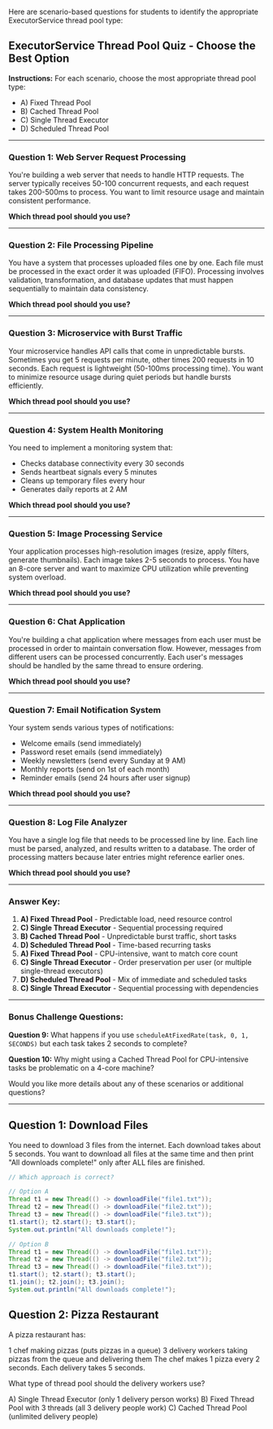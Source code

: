 Here are scenario-based questions for students to identify the appropriate ExecutorService thread pool type:

## **ExecutorService Thread Pool Quiz - Choose the Best Option**

**Instructions:** For each scenario, choose the most appropriate thread pool type:
- A) Fixed Thread Pool
- B) Cached Thread Pool
- C) Single Thread Executor
- D) Scheduled Thread Pool

---

### **Question 1: Web Server Request Processing**
You're building a web server that needs to handle HTTP requests. The server typically receives 50-100 concurrent requests, and each request takes 200-500ms to process. You want to limit resource usage and maintain consistent performance.

**Which thread pool should you use?**

---

### **Question 2: File Processing Pipeline**
You have a system that processes uploaded files one by one. Each file must be processed in the exact order it was uploaded (FIFO). Processing involves validation, transformation, and database updates that must happen sequentially to maintain data consistency.

**Which thread pool should you use?**

---

### **Question 3: Microservice with Burst Traffic**
Your microservice handles API calls that come in unpredictable bursts. Sometimes you get 5 requests per minute, other times 200 requests in 10 seconds. Each request is lightweight (50-100ms processing time). You want to minimize resource usage during quiet periods but handle bursts efficiently.

**Which thread pool should you use?**

---

### **Question 4: System Health Monitoring**
You need to implement a monitoring system that:
- Checks database connectivity every 30 seconds
- Sends heartbeat signals every 5 minutes
- Cleans up temporary files every hour
- Generates daily reports at 2 AM

**Which thread pool should you use?**

---

### **Question 5: Image Processing Service**
Your application processes high-resolution images (resize, apply filters, generate thumbnails). Each image takes 2-5 seconds to process. You have an 8-core server and want to maximize CPU utilization while preventing system overload.

**Which thread pool should you use?**

---

### **Question 6: Chat Application**
You're building a chat application where messages from each user must be processed in order to maintain conversation flow. However, messages from different users can be processed concurrently. Each user's messages should be handled by the same thread to ensure ordering.

**Which thread pool should you use?**

---

### **Question 7: Email Notification System**
Your system sends various types of notifications:
- Welcome emails (send immediately)
- Password reset emails (send immediately)
- Weekly newsletters (send every Sunday at 9 AM)
- Monthly reports (send on 1st of each month)
- Reminder emails (send 24 hours after user signup)

**Which thread pool should you use?**

---

### **Question 8: Log File Analyzer**
You have a single log file that needs to be processed line by line. Each line must be parsed, analyzed, and results written to a database. The order of processing matters because later entries might reference earlier ones.

**Which thread pool should you use?**

---

### **Answer Key:**

1. **A) Fixed Thread Pool** - Predictable load, need resource control
2. **C) Single Thread Executor** - Sequential processing required
3. **B) Cached Thread Pool** - Unpredictable burst traffic, short tasks
4. **D) Scheduled Thread Pool** - Time-based recurring tasks
5. **A) Fixed Thread Pool** - CPU-intensive, want to match core count
6. **C) Single Thread Executor** - Order preservation per user (or multiple single-thread executors)
7. **D) Scheduled Thread Pool** - Mix of immediate and scheduled tasks
8. **C) Single Thread Executor** - Sequential processing with dependencies

---

### **Bonus Challenge Questions:**

**Question 9:** What happens if you use `scheduleAtFixedRate(task, 0, 1, SECONDS)` but each task takes 2 seconds to complete?

**Question 10:** Why might using a Cached Thread Pool for CPU-intensive tasks be problematic on a 4-core machine?

Would you like more details about any of these scenarios or additional questions?


---

## Question 1: Download Files
You need to download 3 files from the internet. Each download takes about 5 seconds. You want to download all files at the same time and then print "All downloads complete!" only after ALL files are finished.

```java
// Which approach is correct?

// Option A
Thread t1 = new Thread(() -> downloadFile("file1.txt"));
Thread t2 = new Thread(() -> downloadFile("file2.txt"));  
Thread t3 = new Thread(() -> downloadFile("file3.txt"));
t1.start(); t2.start(); t3.start();
System.out.println("All downloads complete!");

// Option B
Thread t1 = new Thread(() -> downloadFile("file1.txt"));
Thread t2 = new Thread(() -> downloadFile("file2.txt"));
Thread t3 = new Thread(() -> downloadFile("file3.txt"));
t1.start(); t2.start(); t3.start();
t1.join(); t2.join(); t3.join();
System.out.println("All downloads complete!");
```

## Question 2: Pizza Restaurant
A pizza restaurant has:

1 chef making pizzas (puts pizzas in a queue)
3 delivery workers taking pizzas from the queue and delivering them
The chef makes 1 pizza every 2 seconds. Each delivery takes 5 seconds.

What type of thread pool should the delivery workers use?

A) Single Thread Executor (only 1 delivery person works)
B) Fixed Thread Pool with 3 threads (all 3 delivery people work)
C) Cached Thread Pool (unlimited delivery people)